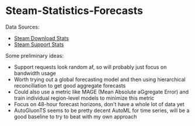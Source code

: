 # Steam-Statistics-Forecasts

Data Sources:
- [Steam Download Stats](https://store.steampowered.com/stats/content/)
- [Steam Support Stats](https://store.steampowered.com/stats/support/)

Some preliminary ideas:
- Support requests look random af, so will probably just focus on bandwidth usage
- Worth trying out a global forecasting model and then using hierarchical reconciliation to get good aggregate forecasts
- Could also use a metric like MAGE (Mean Absolute aGgregate Error) and train individual region-level models to minimize this metric
- Focus on 48-hour forecast horizons, don't have a whole lot of data yet
- AutoGluonTS seems to be pretty decent AutoML for time series, will be a good baseline to try to beat with my own approach
